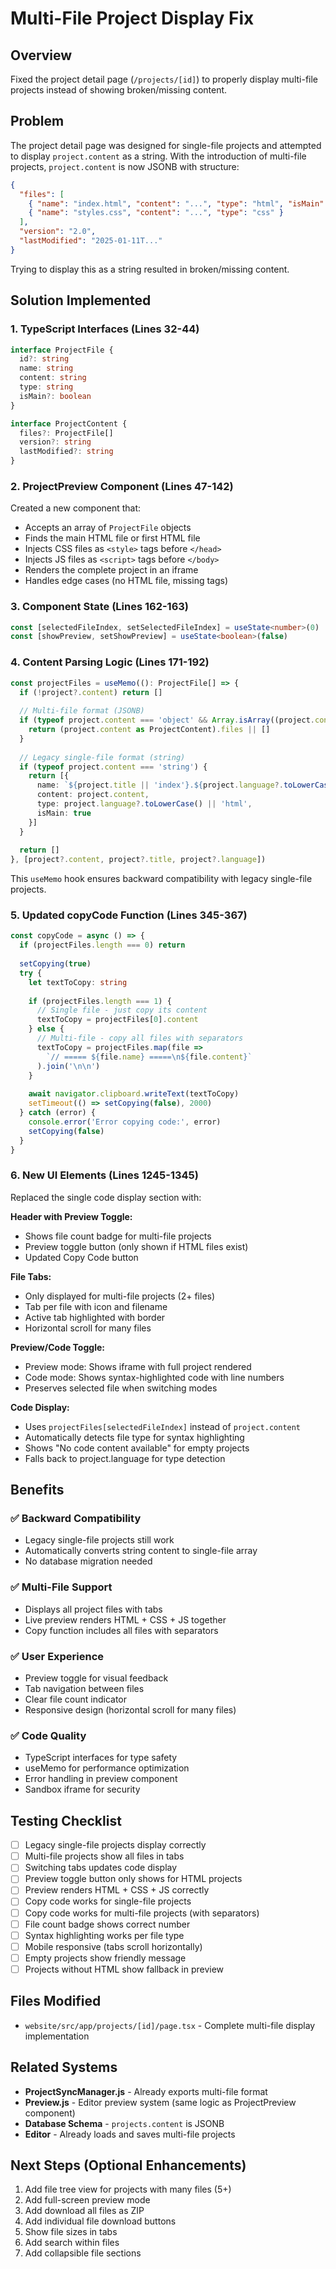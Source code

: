 # Multi-File Project Display Fix

## Overview
Fixed the project detail page (`/projects/[id]`) to properly display multi-file projects instead of showing broken/missing content.

## Problem
The project detail page was designed for single-file projects and attempted to display `project.content` as a string. With the introduction of multi-file projects, `project.content` is now JSONB with structure:
```json
{
  "files": [
    { "name": "index.html", "content": "...", "type": "html", "isMain": true },
    { "name": "styles.css", "content": "...", "type": "css" }
  ],
  "version": "2.0",
  "lastModified": "2025-01-11T..."
}
```

Trying to display this as a string resulted in broken/missing content.

## Solution Implemented

### 1. TypeScript Interfaces (Lines 32-44)
```typescript
interface ProjectFile {
  id?: string
  name: string
  content: string
  type: string
  isMain?: boolean
}

interface ProjectContent {
  files?: ProjectFile[]
  version?: string
  lastModified?: string
}
```

### 2. ProjectPreview Component (Lines 47-142)
Created a new component that:
- Accepts an array of `ProjectFile` objects
- Finds the main HTML file or first HTML file
- Injects CSS files as `<style>` tags before `</head>`
- Injects JS files as `<script>` tags before `</body>`
- Renders the complete project in an iframe
- Handles edge cases (no HTML file, missing tags)

### 3. Component State (Lines 162-163)
```typescript
const [selectedFileIndex, setSelectedFileIndex] = useState<number>(0)
const [showPreview, setShowPreview] = useState<boolean>(false)
```

### 4. Content Parsing Logic (Lines 171-192)
```typescript
const projectFiles = useMemo((): ProjectFile[] => {
  if (!project?.content) return []
  
  // Multi-file format (JSONB)
  if (typeof project.content === 'object' && Array.isArray((project.content as ProjectContent).files)) {
    return (project.content as ProjectContent).files || []
  }
  
  // Legacy single-file format (string)
  if (typeof project.content === 'string') {
    return [{
      name: `${project.title || 'index'}.${project.language?.toLowerCase() || 'html'}`,
      content: project.content,
      type: project.language?.toLowerCase() || 'html',
      isMain: true
    }]
  }
  
  return []
}, [project?.content, project?.title, project?.language])
```

This `useMemo` hook ensures backward compatibility with legacy single-file projects.

### 5. Updated copyCode Function (Lines 345-367)
```typescript
const copyCode = async () => {
  if (projectFiles.length === 0) return
  
  setCopying(true)
  try {
    let textToCopy: string
    
    if (projectFiles.length === 1) {
      // Single file - just copy its content
      textToCopy = projectFiles[0].content
    } else {
      // Multi-file - copy all files with separators
      textToCopy = projectFiles.map(file => 
        `// ===== ${file.name} =====\n${file.content}`
      ).join('\n\n')
    }
    
    await navigator.clipboard.writeText(textToCopy)
    setTimeout(() => setCopying(false), 2000)
  } catch (error) {
    console.error('Error copying code:', error)
    setCopying(false)
  }
}
```

### 6. New UI Elements (Lines 1245-1345)
Replaced the single code display section with:

**Header with Preview Toggle:**
- Shows file count badge for multi-file projects
- Preview toggle button (only shown if HTML files exist)
- Updated Copy Code button

**File Tabs:**
- Only displayed for multi-file projects (2+ files)
- Tab per file with icon and filename
- Active tab highlighted with border
- Horizontal scroll for many files

**Preview/Code Toggle:**
- Preview mode: Shows iframe with full project rendered
- Code mode: Shows syntax-highlighted code with line numbers
- Preserves selected file when switching modes

**Code Display:**
- Uses `projectFiles[selectedFileIndex]` instead of `project.content`
- Automatically detects file type for syntax highlighting
- Shows "No code content available" for empty projects
- Falls back to project.language for type detection

## Benefits

### ✅ Backward Compatibility
- Legacy single-file projects still work
- Automatically converts string content to single-file array
- No database migration needed

### ✅ Multi-File Support
- Displays all project files with tabs
- Live preview renders HTML + CSS + JS together
- Copy function includes all files with separators

### ✅ User Experience
- Preview toggle for visual feedback
- Tab navigation between files
- Clear file count indicator
- Responsive design (horizontal scroll for many files)

### ✅ Code Quality
- TypeScript interfaces for type safety
- useMemo for performance optimization
- Error handling in preview component
- Sandbox iframe for security

## Testing Checklist

- [ ] Legacy single-file projects display correctly
- [ ] Multi-file projects show all files in tabs
- [ ] Switching tabs updates code display
- [ ] Preview toggle button only shows for HTML projects
- [ ] Preview renders HTML + CSS + JS correctly
- [ ] Copy code works for single-file projects
- [ ] Copy code works for multi-file projects (with separators)
- [ ] File count badge shows correct number
- [ ] Syntax highlighting works per file type
- [ ] Mobile responsive (tabs scroll horizontally)
- [ ] Empty projects show friendly message
- [ ] Projects without HTML show fallback in preview

## Files Modified
- `website/src/app/projects/[id]/page.tsx` - Complete multi-file display implementation

## Related Systems
- **ProjectSyncManager.js** - Already exports multi-file format
- **Preview.js** - Editor preview system (same logic as ProjectPreview component)
- **Database Schema** - `projects.content` is JSONB
- **Editor** - Already loads and saves multi-file projects

## Next Steps (Optional Enhancements)
1. Add file tree view for projects with many files (5+)
2. Add full-screen preview mode
3. Add download all files as ZIP
4. Add individual file download buttons
5. Show file sizes in tabs
6. Add search within files
7. Add collapsible file sections

